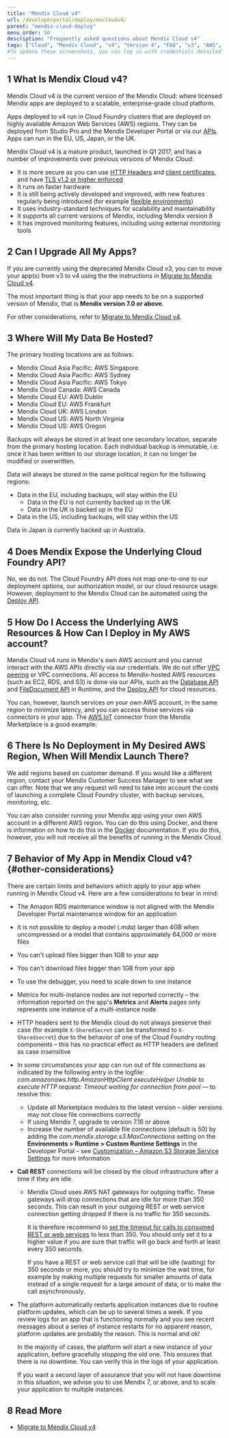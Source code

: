 ```yaml
---
title: "Mendix Cloud v4"
url: /developerportal/deploy/mxcloudv4/
parent: "mendix-cloud-deploy"
menu_order: 50
description: "Frequently asked questions about Mendix Cloud v4"
tags: ["Cloud", "Mendix Cloud", "v4", "Version 4", "FAQ", "v3", "AWS", "Amazon Web Services", "Max file size"]
#To update these screenshots, you can log in with credentials detailed in How to Update Screenshots Using Team Apps.
---
```


## 1 What Is Mendix Cloud v4?

Mendix Cloud v4 is the current version of the Mendix Cloud: where licensed Mendix apps are deployed to a scalable, enterprise-grade cloud platform.

Apps deployed to v4 run in Cloud Foundry clusters that are deployed on highly available Amazon Web Services (AWS) regions. They can be deployed from Studio Pro and the Mendix Developer Portal or via our [APIs](/apidocs-mxsdk/apidocs/deploy-api/). Apps can run in the EU, US, Japan, or the UK.

Mendix Cloud v4 is a mature product, launched in Q1 2017, and has a number of improvements over previous versions of Mendix Cloud:

* It is more secure as you can use [HTTP Headers](/developerportal/deploy/environments-details/#http-headers) and [client certificates](/developerportal/deploy/certificates/), and have [TLS v1.2 or higher enforced](/releasenotes/developer-portal/mendix-cloud/#tls)
* It runs on faster hardware
* It is still being actively developed and improved, with new features regularly being introduced (for example [flexible environments](/developerportal/deploy/mendix-cloud-deploy/#flexible-environments))
* It uses industry-standard techniques for scalability and maintainability
* It supports all current versions of Mendix, including Mendix version 8
* It has improved monitoring features, including using external monitoring tools

## 2 Can I Upgrade All My Apps?

If you are currently using the deprecated Mendix Cloud v3, you can to move your app(s) from v3 to v4 using the the instructions in [Migrate to Mendix Cloud v4](/developerportal/deploy/migrating-to-v4/).

The most important thing is that your app needs to be on a supported version of Mendix, that is **Mendix version 7.0 or above**.

For other considerations, refer to [Migrate to Mendix Cloud v4](/developerportal/deploy/migrating-to-v4/).

## 3 Where Will My Data Be Hosted?

The primary hosting locations are as follows:

*   Mendix Cloud Asia Pacific: AWS Singapore
*   Mendix Cloud Asia Pacific: AWS Sydney
*   Mendix Cloud Asia Pacific: AWS Tokyo
*   Mendix Cloud Canada: AWS Canada
*   Mendix Cloud EU: AWS Dublin
*   Mendix Cloud EU: AWS Frankfurt
*   Mendix Cloud UK: AWS London
*   Mendix Cloud US: AWS North Virginia
*   Mendix Cloud US: AWS Oregon


Backups will always be stored in at least one secondary location, separate from the primary hosting location. Each individual backup is immutable, i.e. once it has been written to our storage location, it can no longer be modified or overwritten.

Data will always be stored in the same political region for the following regions:

*   Data in the EU, including backups, will stay within the EU
    * Data in the EU is not currently backed up in the UK
    * Data in the UK is backed up in the EU
*   Data in the US, including backups, will stay within the US

Data in Japan is currently backed up in Australia.

## 4 Does Mendix Expose the Underlying Cloud Foundry API?

No, we do not. The Cloud Foundry API does not map one-to-one to our deployment options, our authorization model, or our cloud resource usage. However, deployment to the Mendix Cloud can be automated using the [Deploy API](/apidocs-mxsdk/apidocs/deploy-api/).

## 5 How Do I Access the Underlying AWS Resources & How Can I Deploy in My AWS account?

Mendix Cloud v4 runs in Mendix's own AWS account and you cannot interact with the AWS APIs directly via our credentials. We do not offer [VPC peering](http://docs.aws.amazon.com/AmazonVPC/latest/PeeringGuide/Welcome.html) or VPC connections. All access to Mendix-hosted AWS resources (such as EC2, RDS, and S3) is done via our APIs, such as the [Database API](https://apidocs.rnd.mendix.com/7/runtime/com/mendix/core/Core.html#retrieveXPathQuery-com.mendix.systemwideinterfaces.core.IContext-java.lang.String-) and [FileDocument API](https://apidocs.rnd.mendix.com/7/runtime/com/mendix/core/Core.html#storeFileDocumentContent-com.mendix.systemwideinterfaces.core.IContext-com.mendix.systemwideinterfaces.core.IMendixObject-java.io.InputStream-) in Runtime, and the [Deploy API](/apidocs-mxsdk/apidocs/deploy-api/) for cloud resources.

You can, however, launch services on your own AWS account, in the same region to minimize latency, and you can access those services via connectors in your app. The [AWS IoT](/appstore/connectors/aws-iot/) connector from the Mendix Marketplace is a good example.

## 6 There Is No Deployment in My Desired AWS Region, When Will Mendix Launch There?

We add regions based on customer demand. If you would like a different region, contact your Mendix Customer Success Manager to see what we can offer. Note that we any request will need to take into account the costs of launching a complete Cloud Foundry cluster, with backup services, monitoring, etc. 

You can also consider running your Mendix app using your own AWS account in a different AWS region. You can do this using Docker, and there is information on how to do this in the [Docker](/developerportal/deploy/docker-deploy/) documentation. If you do this, however, you will not receive all the benefits of running in the Mendix Cloud.

## 7 Behavior of My App in Mendix Cloud v4?{#other-considerations}

There are certain limits and behaviors which apply to your app when running in Mendix Cloud v4. Here are a few considerations to bear in mind:

* The Amazon RDS maintenance window is not aligned with the Mendix Developer Portal maintenance window for an application
* It is not possible to deploy a model (*.mda*) larger than 4GB when uncompressed or a model that contains approximately 64,000 or more files
* You can't upload files bigger than 1GB to your app
* You can't download files bigger than 1GB from your app
* To use the debugger, you need to scale down to one instance
* Metrics for multi-instance nodes are not reported correctly – the information reported on the app's **Metrics** and **Alerts** pages only represents one instance of a multi-instance node
* HTTP headers sent to the Mendix cloud do not always preserve their case (for example `X-SharedSecret` can be transformed to `X-Sharedsecret`) due to the behavior of one of the Cloud Foundry routing components – this has no practical effect as HTTP headers are defined as case insensitive
* In some circumstances your app can run out of file connections as indicated by the following entry in the logfile: *com.amazonaws.http.AmazonHttpClient executeHelper Unable to execute HTTP request: Timeout waiting for connection from pool* — to resolve this:
    * Update all Marketplace modules to the latest version – older versions may not close file connections correctly
    * If using Mendix 7, upgrade to version 7.16 or above
    * Increase the number of available file connections (default is 50) by adding the *com.mendix.storage.s3.MaxConnections* setting on the **Environments > Runtime > Custom Runtime Settings** in the Developer Portal – see [Customization – Amazon S3 Storage Service Settings](/refguide/custom-settings/#5-amazon-s3-storage-service-settings) for more information
* **Call REST** connections will be closed by the cloud infrastructure after a time if they are idle.
    * Mendix Cloud uses AWS NAT gateways for outgoing traffic. These gateways will drop connections that are idle for more than 350 seconds. This can result in your outgoing REST or web service connection getting dropped if there is no traffic for 350 seconds.
    
        It is therefore recommend to [set the timeout for calls to consumed REST or web services](/refguide/call-rest-action/#timeout) to less than 350. You should only set it to a higher value if you are sure that traffic will go back and forth at least every 350 seconds.
        
        If you have a REST or web service call that will be idle (waiting) for 350 seconds or more, you should try to minimize the wait time, for example by making multiple requests for smaller amounts of data instead of a single request for a large amount of data, or to make the call asynchronously.
* The platform automatically restarts application instances due to routine platform updates, which can be up to several times a week. If you review logs for an app that is functioning normally and you see recent messages about a series of instance restarts for no apparent reason, platform updates are probably the reason. This is normal and ok!

    In the majority of cases, the platform will start a new instance of your application, before gracefully stopping the old one. This ensures that there is no downtime. You can verify this in the logs of your application.
    
    If you want a second layer of assurance that you will not have downtime in this situation, we advise you to use Mendix 7, or above, and to scale your application to multiple instances.

## 8 Read More

* [Migrate to Mendix Cloud v4](/developerportal/deploy/migrating-to-v4/)
